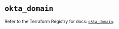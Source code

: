 # `okta_domain`

Refer to the Terraform Registry for docs: [`okta_domain`](https://registry.terraform.io/providers/okta/okta/4.7.0/docs/resources/domain).

